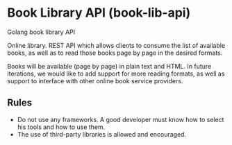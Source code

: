 # Book Library API (book-lib-api)
Golang book library API

Online library. REST API which allows clients to consume the list of available books, as well as to read those books page by page in the desired formats.

Books will be available (page by page) in plain text and HTML. In future iterations, we would like to add support for more reading formats, as well as support to interface with other online book service providers.  

## Rules
- Do not use any frameworks. A good developer must know how to select his tools and how to use them.
- The use of third-party libraries is allowed and encouraged.
